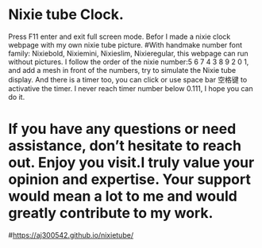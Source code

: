 # Nixie tube Clock.
Press F11 enter and exit full screen mode.
Befor I made a nixie clock webpage with my own nixie tube picture.
#With handmake number font family: Nixiebold, Nixiemini, Nixieslim, Nixieregular, this webpage can run without pictures.
I follow the order of the nixie number:5 6 7 4 3 8 9 2 0 1, and add a mesh in front of the numbers, try to simulate the Nixie tube display. And there is a timer too, you can click or use space bar 空格键 to activative the timer. I never reach timer number below 0.111, I hope you can do it.
# If you have any questions or need assistance, don’t hesitate to reach out. Enjoy you visit.I truly value your opinion and expertise. Your support would mean a lot to me and would greatly contribute to my work.
#https://aj300542.github.io/nixietube/
